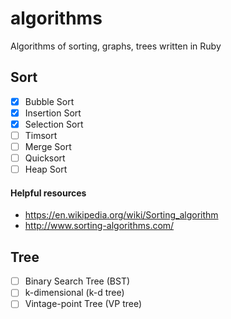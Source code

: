 algorithms
==========

Algorithms of sorting, graphs, trees written in Ruby


## Sort

- [x] Bubble Sort
- [x] Insertion Sort
- [x] Selection Sort
- [ ] Timsort
- [ ] Merge Sort
- [ ] Quicksort
- [ ] Heap Sort

#### Helpful resources

* https://en.wikipedia.org/wiki/Sorting_algorithm
* http://www.sorting-algorithms.com/


## Tree

- [ ] Binary Search Tree (BST)
- [ ] k-dimensional (k-d tree)
- [ ] Vintage-point Tree (VP tree)

